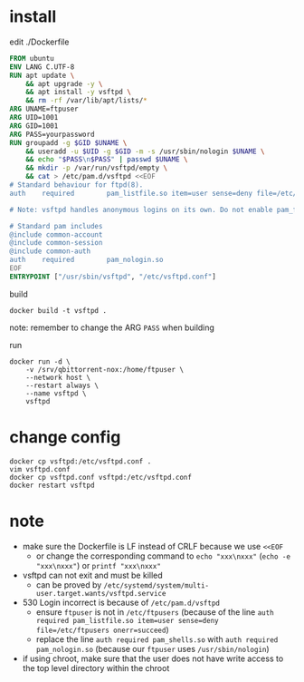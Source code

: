 # install

edit ./Dockerfile

```Dockerfile
FROM ubuntu
ENV LANG C.UTF-8
RUN apt update \
    && apt upgrade -y \
    && apt install -y vsftpd \
    && rm -rf /var/lib/apt/lists/*
ARG UNAME=ftpuser
ARG UID=1001
ARG GID=1001
ARG PASS=yourpassword
RUN groupadd -g $GID $UNAME \
    && useradd -u $UID -g $GID -m -s /usr/sbin/nologin $UNAME \
    && echo "$PASS\n$PASS" | passwd $UNAME \
    && mkdir -p /var/run/vsftpd/empty \
    && cat > /etc/pam.d/vsftpd <<EOF
# Standard behaviour for ftpd(8).
auth    required        pam_listfile.so item=user sense=deny file=/etc/ftpusers                                                                                                              onerr=succeed

# Note: vsftpd handles anonymous logins on its own. Do not enable pam_ftp.so.

# Standard pam includes
@include common-account
@include common-session
@include common-auth
auth    required        pam_nologin.so
EOF
ENTRYPOINT ["/usr/sbin/vsftpd", "/etc/vsftpd.conf"]
```

build

```
docker build -t vsftpd .
```

note: remember to change the ARG `PASS` when building

run

```
docker run -d \
    -v /srv/qbittorrent-nox:/home/ftpuser \
    --network host \
    --restart always \
    --name vsftpd \
    vsftpd
```

# change config

```
docker cp vsftpd:/etc/vsftpd.conf .
vim vsftpd.conf
docker cp vsftpd.conf vsftpd:/etc/vsftpd.conf
docker restart vsftpd
```

# note

+ make sure the Dockerfile is LF instead of CRLF because we use `<<EOF`
    + or change the corresponding command to `echo "xxx\nxxx"` (`echo -e "xxx\nxxx"`) or `printf "xxx\nxxx"`
+ vsftpd can not exit and must be killed
    + can be proved by `/etc/systemd/system/multi-user.target.wants/vsftpd.service`
+ 530 Login incorrect is because of `/etc/pam.d/vsftpd`
    + ensure `ftpuser` is not in `/etc/ftpusers` (because of the line `auth required pam_listfile.so item=user sense=deny file=/etc/ftpusers onerr=succeed`)
    + replace the line `auth required pam_shells.so` with `auth required pam_nologin.so` (because our `ftpuser` uses `/usr/sbin/nologin`)
+ if using chroot, make sure that the user does not have write access to the top level directory within the chroot
